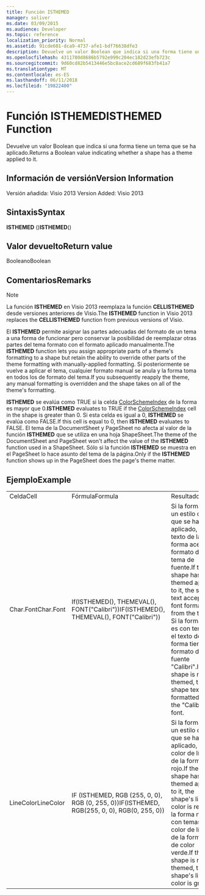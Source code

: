 ```yaml
---
title: Función ISTHEMED
manager: soliver
ms.date: 03/09/2015
ms.audience: Developer
ms.topic: reference
localization_priority: Normal
ms.assetid: 91cde601-dca9-4737-afe1-bdf76638dfe3
description: Devuelve un valor Boolean que indica si una forma tiene un tema que se ha aplicado.
ms.openlocfilehash: 4311780d8686b5792e999c204ec182d23efb723c
ms.sourcegitcommit: 9d60cd82b5413446e5bc8ace2cd689f683fb41a7
ms.translationtype: MT
ms.contentlocale: es-ES
ms.lasthandoff: 06/11/2018
ms.locfileid: "19822400"
---
```

# <a name="isthemed-function"></a><span data-ttu-id="38e25-103">Función ISTHEMED</span><span class="sxs-lookup"><span data-stu-id="38e25-103">ISTHEMED Function</span></span>

<span data-ttu-id="38e25-104">Devuelve un valor Boolean que indica si una forma tiene un tema que se ha aplicado.</span><span class="sxs-lookup"><span data-stu-id="38e25-104">Returns a Boolean value indicating whether a shape has a theme applied to it.</span></span> 
  
## <a name="version-information"></a><span data-ttu-id="38e25-105">Información de versión</span><span class="sxs-lookup"><span data-stu-id="38e25-105">Version Information</span></span>

<span data-ttu-id="38e25-106">Versión añadida: Visio 2013
</span><span class="sxs-lookup"><span data-stu-id="38e25-106">Version Added: Visio 2013</span></span> 
  
## <a name="syntax"></a><span data-ttu-id="38e25-107">Sintaxis</span><span class="sxs-lookup"><span data-stu-id="38e25-107">Syntax</span></span>

 <span data-ttu-id="38e25-108">**ISTHEMED** ()</span><span class="sxs-lookup"><span data-stu-id="38e25-108">**ISTHEMED**()</span></span>
  
## <a name="return-value"></a><span data-ttu-id="38e25-109">Valor devuelto</span><span class="sxs-lookup"><span data-stu-id="38e25-109">Return value</span></span>

<span data-ttu-id="38e25-110">Booleano</span><span class="sxs-lookup"><span data-stu-id="38e25-110">Boolean</span></span>
  
## <a name="remarks"></a><span data-ttu-id="38e25-111">Comentarios</span><span class="sxs-lookup"><span data-stu-id="38e25-111">Remarks</span></span>

> [!NOTE]
> <span data-ttu-id="38e25-112">La función **ISTHEMED** en Visio 2013 reemplaza la función **CELLISTHEMED** desde versiones anteriores de Visio.</span><span class="sxs-lookup"><span data-stu-id="38e25-112">The **ISTHEMED** function in Visio 2013 replaces the **CELLISTHEMED** function from previous versions of Visio.</span></span> 
  
<span data-ttu-id="38e25-113">El **ISTHEMED** permite asignar las partes adecuadas del formato de un tema a una forma de funcionar pero conservar la posibilidad de reemplazar otras partes del tema formato con el formato aplicado manualmente.</span><span class="sxs-lookup"><span data-stu-id="38e25-113">The **ISTHEMED** function lets you assign appropriate parts of a theme's formatting to a shape but retain the ability to override other parts of the theme formatting with manually-applied formatting.</span></span> <span data-ttu-id="38e25-114">Si posteriormente se vuelve a aplicar el tema, cualquier formato manual se anula y la forma toma en todos los de formato del tema.</span><span class="sxs-lookup"><span data-stu-id="38e25-114">If you subsequently reapply the theme, any manual formatting is overridden and the shape takes on all of the theme's formatting.</span></span> 
  
 <span data-ttu-id="38e25-115">**ISTHEMED** se evalúa como TRUE si la celda [ColorSchemeIndex](colorschemeindex-cell-theme-properties-section.md) de la forma es mayor que 0.</span><span class="sxs-lookup"><span data-stu-id="38e25-115">**ISTHEMED** evaluates to TRUE if the [ColorSchemeIndex](colorschemeindex-cell-theme-properties-section.md) cell in the shape is greater than 0.</span></span> <span data-ttu-id="38e25-116">Si esta celda es igual a 0, **ISTHEMED** se evalúa como FALSE.</span><span class="sxs-lookup"><span data-stu-id="38e25-116">If this cell is equal to 0, then **ISTHEMED** evaluates to FALSE.</span></span> <span data-ttu-id="38e25-117">El tema de la DocumentSheet y PageSheet no afecta al valor de la función **ISTHEMED** que se utiliza en una hoja ShapeSheet.</span><span class="sxs-lookup"><span data-stu-id="38e25-117">The theme of the DocumentSheet and PageSheet won't affect the value of the **ISTHEMED** function used in a ShapeSheet.</span></span> <span data-ttu-id="38e25-118">Sólo si la función **ISTHEMED** se muestra en el PageSheet lo hace asunto del tema de la página.</span><span class="sxs-lookup"><span data-stu-id="38e25-118">Only if the **ISTHEMED** function shows up in the PageSheet does the page's theme matter.</span></span> 
  
## <a name="example"></a><span data-ttu-id="38e25-119">Ejemplo</span><span class="sxs-lookup"><span data-stu-id="38e25-119">Example</span></span>

||||
|:-----|:-----|:-----|
|<span data-ttu-id="38e25-120">Celda</span><span class="sxs-lookup"><span data-stu-id="38e25-120">Cell</span></span>  <br/> |<span data-ttu-id="38e25-121">Fórmula</span><span class="sxs-lookup"><span data-stu-id="38e25-121">Formula</span></span>  <br/> |<span data-ttu-id="38e25-122">Resultado</span><span class="sxs-lookup"><span data-stu-id="38e25-122">Result</span></span>  <br/> |
|<span data-ttu-id="38e25-123">Char.Font</span><span class="sxs-lookup"><span data-stu-id="38e25-123">Char.Font</span></span>  <br/> |<span data-ttu-id="38e25-124">If(ISTHEMED(), THEMEVAL(), FONT("Calibri"))</span><span class="sxs-lookup"><span data-stu-id="38e25-124">IF(ISTHEMED(), THEMEVAL(), FONT("Calibri"))</span></span>  <br/> |<span data-ttu-id="38e25-125">Si la forma tiene un estilo con que se ha aplicado, el texto de la forma acepta el formato del tema de fuente.</span><span class="sxs-lookup"><span data-stu-id="38e25-125">If the shape has a themed applied to it, the shape text accepts the font formatting from the theme.</span></span> <span data-ttu-id="38e25-126">Si la forma no es con temas, el texto de la forma tiene formato de la fuente "Calibri".</span><span class="sxs-lookup"><span data-stu-id="38e25-126">If the shape is not themed, the shape text is formatted with the "Calibri" font.</span></span>  <br/> |
|<span data-ttu-id="38e25-127">LineColor</span><span class="sxs-lookup"><span data-stu-id="38e25-127">LineColor</span></span>  <br/> |<span data-ttu-id="38e25-128">IF (ISTHEMED, RGB (255, 0, 0), RGB (0, 255, 0))</span><span class="sxs-lookup"><span data-stu-id="38e25-128">IF(ISTHEMED, RGB(255, 0, 0), RGB(0, 255, 0))</span></span>  <br/> |<span data-ttu-id="38e25-129">Si la forma tiene un estilo con que se ha aplicado, el color de línea de la forma es rojo.</span><span class="sxs-lookup"><span data-stu-id="38e25-129">If the shape has a themed applied to it, the shape's line color is red.</span></span> <span data-ttu-id="38e25-130">Si la forma no es con temas, el color de línea de la forma es de color verde.</span><span class="sxs-lookup"><span data-stu-id="38e25-130">If the shape is not themed, the shape's line color is green.</span></span>  <br/> |
   

